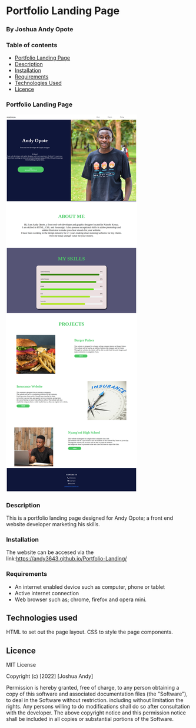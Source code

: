 # Portfolio Landing Page

### By Joshua Andy Opote
### Table of contents
+ [Portfolio Landing Page](portfolio)
+ [Description](#Description)
+ [Installation](#Installation)
+ [Requirements](#Requiremnts)
+ [Technologies Used](#Technologies_used)
+ [Licence](#Licence)
### Portfolio Landing Page
![screenshot](./images/screenshot.png)

### Description
This is a portfolio landing page designed for Andy Opote; a front end website developer marketing his skills.
### Installation
The website can be accesed via the link:https://andy3643.github.io/Portfolio-Landing/
### Requirements
* An internet enabled device such as computer, phone or tablet
* Active internet connection
* Web browser such as; chrome, firefox and opera mini.
## Technologies used
HTML to set out the page layout.
CSS to style the page components.

## Licence

MIT License

Copyright (c) [2022] [Joshua Andy]

Permission is hereby granted, free of charge, to any person obtaining a copy of this software and associated documentation files (the "Software"), to deal in the Software without restriction. including without limitation the rights.
Any persons willing to do modifications shall do so after consultation with the developer.
The above copyright notice and this permission notice shall be included in all copies or substantial portions of the Software.